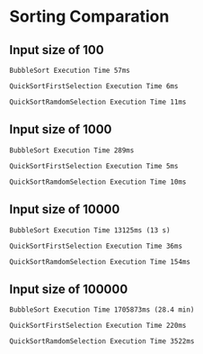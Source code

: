 # Sorting Comparation

## Input size of 100

```
BubbleSort Execution Time 57ms

QuickSortFirstSelection Execution Time 6ms

QuickSortRamdomSelection Execution Time 11ms
```

## Input size of 1000

```
BubbleSort Execution Time 289ms

QuickSortFirstSelection Execution Time 5ms

QuickSortRamdomSelection Execution Time 10ms
```

## Input size of 10000

```
BubbleSort Execution Time 13125ms (13 s)

QuickSortFirstSelection Execution Time 36ms

QuickSortRamdomSelection Execution Time 154ms
```

## Input size of 100000

```
BubbleSort Execution Time 1705873ms (28.4 min)

QuickSortFirstSelection Execution Time 220ms

QuickSortRamdomSelection Execution Time 3522ms
```